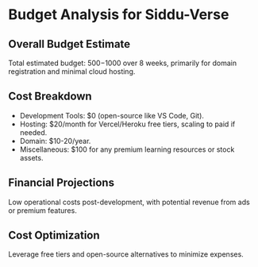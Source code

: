 # Budget Analysis for Siddu-Verse

## Overall Budget Estimate
Total estimated budget: $500-$1000 over 8 weeks, primarily for domain registration and minimal cloud hosting.

## Cost Breakdown
- Development Tools: $0 (open-source like VS Code, Git).
- Hosting: $20/month for Vercel/Heroku free tiers, scaling to paid if needed.
- Domain: $10-20/year.
- Miscellaneous: $100 for any premium learning resources or stock assets.

## Financial Projections
Low operational costs post-development, with potential revenue from ads or premium features.

## Cost Optimization
Leverage free tiers and open-source alternatives to minimize expenses.